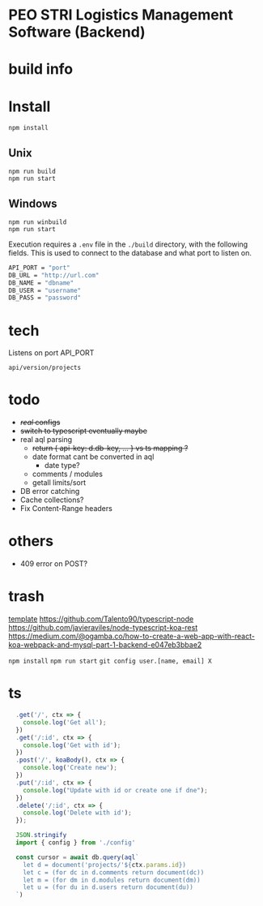 # PEO STRI Logistics Management Software (Backend)

# build info

# Install

```
npm install
```

## Unix

```
npm run build
npm run start
```

## Windows

```
npm run winbuild
npm run start
```

Execution requires a ```.env``` file in the ```./build``` directory, with the following fields. This is used to connect to the database and what port to listen on.

```bash
API_PORT = "port"
DB_URL = "http://url.com"
DB_NAME = "dbname"
DB_USER = "username"
DB_PASS = "password"
```

# tech

Listens on port API_PORT

```api/version/projects```

# todo

- ~~*real* configs~~
- ~~switch to typescript eventually maybe~~
- real aql parsing
  - ~~return { api-key: d.db-key, ... } vs ts mapping ?~~
  - date format cant be converted in aql
    - date type?
  - comments / modules
  - getall limits/sort
- DB error catching
- Cache collections?
- Fix Content-Range headers

# others

- 409 error on POST?

# trash

[template](https://github.com/tonyghiani/koa-template)
https://github.com/Talento90/typescript-node
https://github.com/javieraviles/node-typescript-koa-rest
https://medium.com/@ogamba.co/how-to-create-a-web-app-with-react-koa-webpack-and-mysql-part-1-backend-e047eb3bbae2

```npm install```
```npm run start```
```git config user.[name, email] X```

# ts
```typescript
  .get('/', ctx => {
    console.log('Get all');
  })
  .get('/:id', ctx => {
    console.log('Get with id');
  })
  .post('/', koaBody(), ctx => {
    console.log('Create new');
  })
  .put('/:id', ctx => {
    console.log("Update with id or create one if dne");
  })
  .delete('/:id', ctx => {
    console.log('Delete with id');
  });

  JSON.stringify
  import { config } from './config'

  const cursor = await db.query(aql`
    let d = document('projects/'${ctx.params.id})
    let c = (for dc in d.comments return document(dc))
    let m = (for dm in d.modules return document(dm))
    let u = (for du in d.users return document(du))
  `)
```
